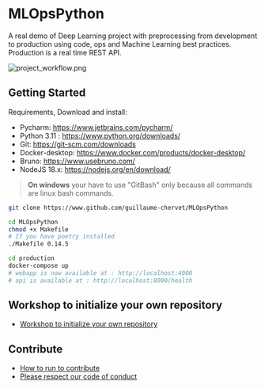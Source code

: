 
# MLOpsPython
A real demo of Deep Learning project with preprocessing from development to production using code, ops and Machine Learning best practices. Production is a real time REST API. 

![project_workflow.png](documentation%2Fproject_workflow.png)

## Getting Started

Requirements, Download and install:
- Pycharm: https://www.jetbrains.com/pycharm/
- Python 3.11 : https://www.python.org/downloads/
- Git: https://git-scm.com/downloads
- Docker-desktop: https://www.docker.com/products/docker-desktop/
- Bruno: https://www.usebruno.com/
- NodeJS 18.x: https://nodejs.org/en/download/

> **On windows** your have to use "GitBash" only because all commands are linux bash commands.
```sh
git clone https://www.github.com/guillaume-chervet/MLOpsPython

cd MLOpsPython
chmod +x Makefile
# If you have poetry installed
./Makefile 0.14.5

cd production
docker-compose up
# webapp is now available at : http://localhost:4000
# api is available at : http://localhost:8000/health

```

## Workshop to initialize your own repository

- [Workshop to initialize your own repository](./workshop.md)

## Contribute

- [How to run to contribute](./CONTRIBUTING.md)
- [Please respect our code of conduct](./CODE_OF_CONDUCT.md)
